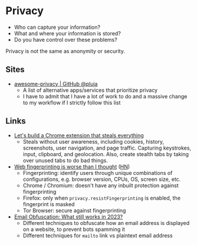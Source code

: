 # Privacy

- Who can capture your information?
- What and where your information is stored?
- Do you have control over these problems?

Privacy is not the same as anonymity or security.

## Sites

- [awesome-privacy | GitHub @pluja](https://github.com/pluja/awesome-privacy)
  - A list of alternative apps/services that prioritize privacy
  - I have to admit that I have a lot of work to do and a massive change to my
    workflow if I strictly follow this list

## Links

- [Let's build a Chrome extension that steals everything](https://mattfrisbie.substack.com/p/spy-chrome-extension)
  - Steals without user awareness, including cookies, history, screenshots, user
    navigation, and page traffic. Capturing keystrokes, input, clipboard, and
    geolocation. Also, create stealth tabs by taking over unused tabs to do bad
    things.
- [Web fingerprinting is worse than I thought](https://www.bitestring.com/posts/2023-03-19-web-fingerprinting-is-worse-than-I-thought.html)
  ([HN](https://news.ycombinator.com/item?id=35243355))
  - Fingerprinting: identify users through unique combinations of
    configurations, e.g. browser version, CPUs, OS, screen size, etc.
  - Chrome / Chromium: doesn't have any inbuilt protection against
    fingerprinting
  - Firefox: only when `privacy.resistFingerprinting` is enabled, the
    fingerprint is masked
  - Tor Browser: secure against fingerprinting
- [Email Obfuscation: What still works in 2023?](https://spencermortensen.com/articles/email-obfuscation/)
  - Different techniques to obfuscate how an email address is displayed on a
    website, to prevent bots spamming it
  - Different techniques for `mailto` link vs plaintext email address

